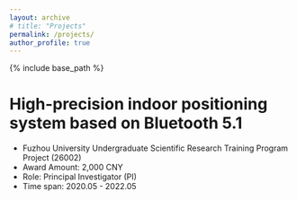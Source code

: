 ```yaml
---
layout: archive
# title: "Projects"
permalink: /projects/
author_profile: true
---
```


{% include base_path %}

# High-precision indoor positioning system based on Bluetooth 5.1
- Fuzhou University Undergraduate Scientific Research Training Program Project (26002)
- Award Amount: 2,000 CNY
- Role: Principal Investigator (PI)
- Time span: 2020.05 - 2022.05